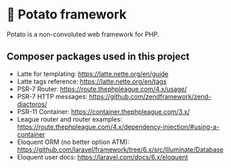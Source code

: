 # 🥔 Potato framework

Potato is a non-convoluted web framework for PHP.

## Composer packages used in this project

- Latte for templating: https://latte.nette.org/en/guide
- Latte tags reference: https://latte.nette.org/en/tags
- PSR-7 Router: https://route.thephpleague.com/4.x/usage/
- PSR-7 HTTP messages: https://github.com/zendframework/zend-diactoros/
- PSR-11 Container: https://container.thephpleague.com/3.x/
- League router and router examples: https://route.thephpleague.com/4.x/dependency-injection/#using-a-container
- Eloquent ORM (no better option ATM): https://github.com/laravel/framework/tree/6.x/src/Illuminate/Database
- Eloquent user docs: https://laravel.com/docs/6.x/eloquent
